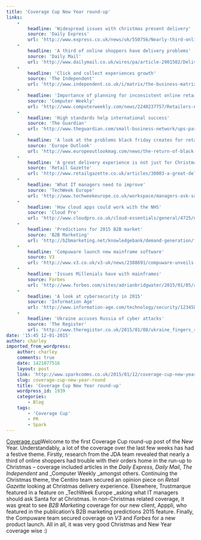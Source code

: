 ```yaml
---
title: 'Coverage Cup New Year round-up'
links:
    -
        headline: 'Widespread issues with christmas present delivery'
        source: 'Daily Express'
        url: 'http://www.express.co.uk/news/uk/550756/Nearly-third-online-Christmas-shoppers-problems-buying-gifts'
    -
        headline: 'A third of online shoppers have delivery problems'
        source: 'Daily Mail'
        url: 'http://www.dailymail.co.uk/wires/pa/article-2901502/Delivery-issues-online-shoppers.html'
    -
        headline: 'Click and collect experiences growth'
        source: 'The Independent'
        url: 'http://www.independent.co.uk/i/matrix/the-business-matrix-thursday-8-january-2015-9963759.html'
    -
        headline: 'Importance of planning for inconsistent online retail trade'
        source: 'Computer Weekly'
        url: 'http://www.computerweekly.com/news/2240237757/Retailers-need-to-plan-for-online-peaks-and-troughs'
    -
        headline: 'High standards help international success'
        source: 'The Guardian'
        url: 'http://www.theguardian.com/small-business-network/ups-partner-zone/2014/dec/19/find-success-foreign-markets-high-standards'
    -
        headline: 'A look at the problems black friday creates for retailers'
        source: 'Europe Outlook'
        url: 'http://www.europeoutlookmag.com/news/the-return-of-black-friday-brings-return-headaches-for-retailers'
    -
        headline: 'A great delivery experience is not just for Christmas'
        source: 'Retail Gazette'
        url: 'http://www.retailgazette.co.uk/articles/30003-a-great-delivery-experience-is-not-just-for-christmas'
    -
        headline: 'What IT managers need to improve'
        source: 'TechWeek Europe'
        url: 'http://www.techweekeurope.co.uk/workspace/managers-ask-santa-christmas-158127'
    -
        headline: 'How cloud apps could work with the NHS'
        source: 'Cloud Pro'
        url: 'http://www.cloudpro.co.uk/cloud-essentials/general/4725/nhs-privatisation-could-cloud-apps-help-reduce-the-deficit/page/0/1'
    -
        headline: 'Predictions for 2015 B2B market'
        source: 'B2B Marketing'
        url: 'http://b2bmarketing.net/knowledgebank/demand-generation/features/b2b-marketing-predictions-2015'
    -
        headline: 'Compuware launch new mainframe software'
        source: V3
        url: 'http://www.v3.co.uk/v3-uk/news/2388691/compuware-unveils-topaz-platform-to-merge-mainframe-data-with-other-sources'
    -
        headline: 'Issues Millenials have with mainframes'
        source: Forbes
        url: 'http://www.forbes.com/sites/adrianbridgwater/2015/01/05/are-millennial-programmers-afraid-of-green-screens-and-mainframes/'
    -
        headline: 'A look at cybersecurity in 2015'
        source: 'Information Age'
        url: 'http://www.information-age.com/technology/security/123458790/2015-cyber-security-roadmap'
    -
        headline: 'Ukraine accuses Russia of cyber attacks'
        source: 'The Register'
        url: 'http://www.theregister.co.uk/2015/01/08/ukraine_fingers_russia_for_german_cyber_attack_not_hacktivists/'
date: '15:45 12-01-2015'
author: charley
imported_from_wordpress:
    author: charley
    comments: true
    date: 1421077516
    layout: post
    link: 'http://www.sparkcomms.co.uk/2015/01/12/coverage-cup-new-year-round/'
    slug: coverage-cup-new-year-round
    title: 'Coverage Cup New Year round-up'
    wordpress_id: 1939
    categories:
        - Blog
    tags:
        - 'Coverage Cup'
        - PR
        - Spark
---
```


[Coverage cup](Coverage-cup-167x300.jpg)Welcome to the first Coverage Cup round-up post of the New Year. Understandably, a lot of the coverage over the last few weeks has had a festive theme. Firstly, research from the JDA team revealed that nearly a third of online shoppers had trouble with their orders home in the run-up to Christmas – coverage included articles in the _Daily Express, Daily Mail_, _The Independent_ and _Computer Weekly _amongst others. Continuing the Christmas theme, the Centiro team secured an opinion piece on _Retail Gazette_ looking at Christmas delivery experience. Elsewhere, Trustmarque featured in a feature on _TechWeek Europe _asking what IT managers should ask Santa for at Christmas. In non-Christmas related coverage, it was great to see _B2B Marketing_ coverage for our new client, Apppli, who featured in the publication’s B2B marketing predictions 2015 feature. Finally, the Compuware team secured coverage on _V3_ and _Forbes_ for a new product launch. All in all, it was very good Christmas and New Year coverage wise :)
